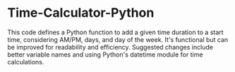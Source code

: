 # Time-Calculator-Python
This code defines a Python function to add a given time duration to a start time, considering AM/PM, days, and day of the week. It's functional but can be improved for readability and efficiency. Suggested changes include better variable names and using Python's datetime module for time calculations.
